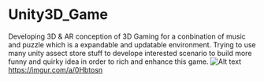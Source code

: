 # Unity3D_Game
Developing 3D & AR conception of 3D Gaming for a conbination of music and puzzle 
which is a expandable and updatable environment.
Trying to use many unity assect store stuff to develope interested scenario to build more funny and quirky idea
in order to rich and enhance this game.
![Alt text](D:\Desktop\Unity3D_GameDemo.jpg "Optional title")
https://imgur.com/a/0Hbtosn
